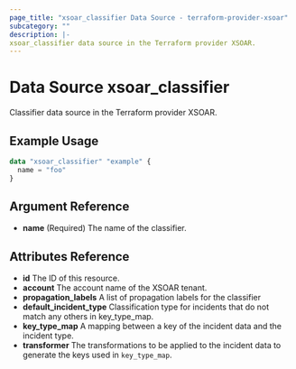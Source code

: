 ```yaml
---
page_title: "xsoar_classifier Data Source - terraform-provider-xsoar"
subcategory: ""
description: |-
xsoar_classifier data source in the Terraform provider XSOAR.
---
```


# Data Source xsoar_classifier

Classifier data source in the Terraform provider XSOAR.

## Example Usage
```terraform
data "xsoar_classifier" "example" {
  name = "foo"
}
```

## Argument Reference
- **name** (Required) The name of the classifier.

## Attributes Reference
- **id** The ID of this resource.
- **account** The account name of the XSOAR tenant.
- **propagation_labels** A list of propagation labels for the classifier
- **default_incident_type** Classification type for incidents that do not match any others in key_type_map.
- **key_type_map** A mapping between a key of the incident data and the incident type.
- **transformer** The transformations to be applied to the incident data to generate the keys used in `key_type_map`.